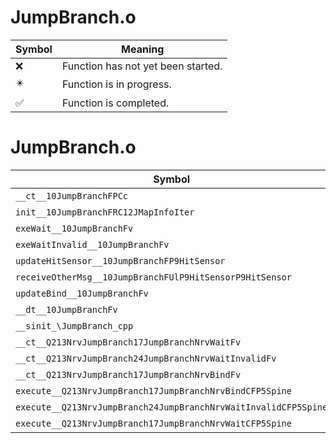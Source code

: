 # JumpBranch.o
| Symbol | Meaning 
| ------------- | ------------- 
| :x: | Function has not yet been started. 
| :eight_pointed_black_star: | Function is in progress. 
| :white_check_mark: | Function is completed. 


# JumpBranch.o
| Symbol | Decompiled? |
| ------------- | ------------- |
| `__ct__10JumpBranchFPCc` | :x: |
| `init__10JumpBranchFRC12JMapInfoIter` | :x: |
| `exeWait__10JumpBranchFv` | :x: |
| `exeWaitInvalid__10JumpBranchFv` | :x: |
| `updateHitSensor__10JumpBranchFP9HitSensor` | :x: |
| `receiveOtherMsg__10JumpBranchFUlP9HitSensorP9HitSensor` | :x: |
| `updateBind__10JumpBranchFv` | :x: |
| `__dt__10JumpBranchFv` | :x: |
| `__sinit_\JumpBranch_cpp` | :x: |
| `__ct__Q213NrvJumpBranch17JumpBranchNrvWaitFv` | :x: |
| `__ct__Q213NrvJumpBranch24JumpBranchNrvWaitInvalidFv` | :x: |
| `__ct__Q213NrvJumpBranch17JumpBranchNrvBindFv` | :x: |
| `execute__Q213NrvJumpBranch17JumpBranchNrvBindCFP5Spine` | :x: |
| `execute__Q213NrvJumpBranch24JumpBranchNrvWaitInvalidCFP5Spine` | :x: |
| `execute__Q213NrvJumpBranch17JumpBranchNrvWaitCFP5Spine` | :x: |
